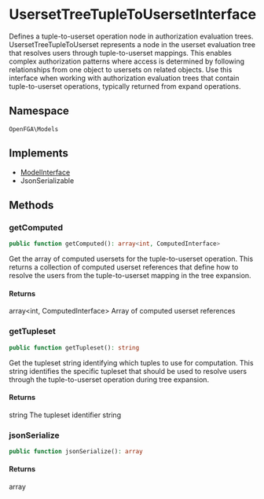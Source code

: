 # UsersetTreeTupleToUsersetInterface

Defines a tuple-to-userset operation node in authorization evaluation trees. UsersetTreeTupleToUserset represents a node in the userset evaluation tree that resolves users through tuple-to-userset mappings. This enables complex authorization patterns where access is determined by following relationships from one object to usersets on related objects. Use this interface when working with authorization evaluation trees that contain tuple-to-userset operations, typically returned from expand operations.

## Namespace
`OpenFGA\Models`

## Implements
* [ModelInterface](ModelInterface.md)
* JsonSerializable



## Methods
### getComputed


```php
public function getComputed(): array<int, ComputedInterface>
```

Get the array of computed usersets for the tuple-to-userset operation. This returns a collection of computed userset references that define how to resolve the users from the tuple-to-userset mapping in the tree expansion.


#### Returns
array&lt;int, ComputedInterface&gt;
 Array of computed userset references

### getTupleset


```php
public function getTupleset(): string
```

Get the tupleset string identifying which tuples to use for computation. This string identifies the specific tupleset that should be used to resolve users through the tuple-to-userset operation during tree expansion.


#### Returns
string
 The tupleset identifier string

### jsonSerialize


```php
public function jsonSerialize(): array
```



#### Returns
array

